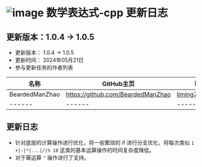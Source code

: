 # ![image](https://user-images.githubusercontent.com/113756063/203919312-dcec4a61-2136-4af2-a361-66b2ed4e6a54.png) 数学表达式-cpp 更新日志

## 更新版本：1.0.4 -> 1.0.5

* 更新版本： 1.0.4 -> 1.0.5
* 更新时间： 2024年05月21日
* 参与更新任务的作者列表

| 名称             | GitHub主页                          | 联系方式              |
|----------------|-----------------------------------|-------------------|
| BeardedManZhao | https://github.com/BeardedManZhao | liming7887@qq.com |
| ------         | ------                            | ------            |

## 更新日志

- 针对底层的计算操作进行优化，将一些繁琐的 if 进行分支优化，将每次类似 `1 +|-|*|...|/|% 10` 这类的基本运算操作的时间复杂度降低。
- 对于幂运算 `^` 操作进行了支持。